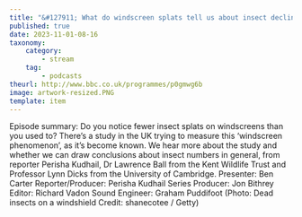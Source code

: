 ```yaml
---
title: "&#127911; What do windscreen splats tell us about insect decline?"
published: true
date: 2023-11-01-08-16
taxonomy:
    category:
        - stream
    tag:
        - podcasts
theurl: http://www.bbc.co.uk/programmes/p0gmwg6b
image: artwork-resized.PNG
template: item
---
```


Episode summary: Do you notice fewer insect splats on windscreens than you used to? There&rsquo;s a study in the UK trying to measure this &lsquo;windscreen phenomenon&rsquo;, as it&rsquo;s become known. We hear more about the study and whether we can draw conclusions about insect numbers in general, from reporter Perisha Kudhail, Dr Lawrence Ball from the Kent Wildlife Trust and Professor Lynn Dicks from the University of Cambridge. Presenter: Ben Carter Reporter/Producer: Perisha Kudhail Series Producer: Jon Bithrey Editor: Richard Vadon Sound Engineer: Graham Puddifoot (Photo: Dead insects on a windshield Credit: shanecotee / Getty)
